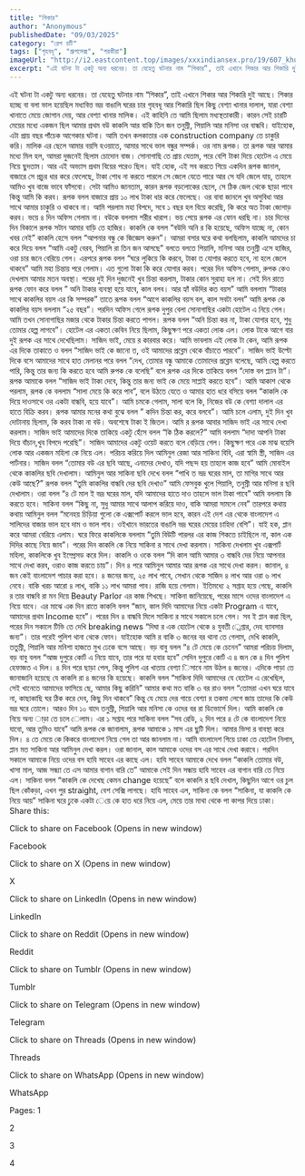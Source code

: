 ```yaml
---
title: "শিকার"
author: "Anonymous"
publishedDate: "09/03/2025"
category: "রেপ চটি"
tags: ["গৃহবধূ", "গ্রুপসেক্স", "পরকীয়া"]
imageUrl: "http://i2.eastcontent.top/images/xxxindiansex.pro/19/607_khushi_mouth.jpg"
excerpt: "এই ঘটনা টা একটু অন্য ধরনের। তা যেহেতু ঘটনার নাম “শিকার”, তাই এখানে শিকার আর শিকারি দুই আছে। শিকার হচ্ছে বা বলা ভাল হয়েছিল মধ্যবিত্ত ভদ্র বাঙালি ঘরের চার গৃহবধূ আর শিকারি ছিল কিছু বেশ্যা খানার দালাল,..."
---
```


এই ঘটনা টা একটু অন্য ধরনের। তা যেহেতু ঘটনার নাম “শিকার”, তাই এখানে শিকার আর শিকারি দুই আছে।
শিকার হচ্ছে বা বলা ভাল হয়েছিল মধ্যবিত্ত ভদ্র বাঙালি ঘরের চার গৃহবধূ আর শিকারি ছিল কিছু বেশ্যা খানার দালাল, যারা বেশ্যা খানাতে মেয়ে জোগান দেয়, আর বেশ্যা খানার মালিক।
এই কাহিনি তে আমি ছিলাম মধ্যস্থতাকারী।
কারন সেই চারটি মেয়ের মধ্যে একজন ছিল আমার প্রথম বউ কাকলি আর বাকি তিন জন তনুস্রী, পিয়ালি আর মনিসা ওর বান্ধবি।
যাইহোক, এটা প্রায় বছর পাঁচেক আগেকার ঘটনা।
আমি তখন কলকাতার এক construction company তে চাকুরি করি। মালিক এর ছেলে আমার বয়সি হওয়াতে, আমার সাথে ভাল বন্ধুর সম্পর্ক।
ওর নাম রূপক। তা রূপক আর আমার মধ্যে মিল হল, আমরা দুজনেই ছিলাম চোদোন বাজ। সোনাগাছি তে প্রায় যেতাম, পরে বেশি টাকা দিয়ে হোটেল এ মেয়ে নিয়ে ছুদতাম।
আর এই অভ্যাস প্রথম বিয়ের পরেও ছিল।
যাই হোক, এই সব করতে গিয়ে একদিন রূপক জানাল, বাজারে সে প্রচুর ধার করে ফেলেছে, টাকা শোধ না করতে পারলে সে জেলে যেতে পারে আর সে যদি জেলে যায়, তাহলে আমিও খুব বাজে ভাবে ফাঁসবো।
সেটা আমিও জানতাম, কারন রূপক বড়লোকের ছেলে, সে ঠিক জেল থেকে ছাড়া পাবে কিন্তু আমি কি করব।
রূপক বলল বাজারে প্রায় ১০ লাখ টাকা ধার করে ফেলেছে। ওর বাবা জানলে খুব অসুবিধা আর সাথে আমার চাকুরি ও থাকবে না।
আমি পরলাম মহা বিপদে, সবে ১ বছর হল বিয়ে করেছি, কি করে অত টাকা জোগাড় করব।
ভয়ে ৪ দিন অফিস গেলাম না। বউকে বললাম শরীর খারাপ।
ভয় পেয়ে রূপক এর ফোন ধরছি না।
চার দিনের দিন বিকালে রূপক সটান আমার বাড়ি তে হাজির।
কাকলি কে বলল “বউদি অনি র কি হয়েছে, অফিস যাচ্ছে না, কোন খবর নেই”
কাকলি হেসে বলল “আপনার বন্ধু কে জিজ্ঞেস করুন”।
আমরা বসার ঘরে কথা বলছিলাম, কাকলি আমদের চা করে দিয়ে বলল “আমি একটু বেরব, পিয়ালি রা তিন জন আসছে”
বলতে বলতে পিয়ালি, মনিসা আর তনুস্রী এসে হাজির, ওরা চার জনে বেরিয়ে গেল।
এরপরে রূপক বলল “ঘরে লুকিয়ে কি করবে, টাকা ত যোগার করতে হবে, না হলে জেলে থাকবে”
আমি মহা চিন্তায় পরে গেলাম। এত গুলো টাকা কি করে যোগার করব।
পরের দিন অফিস গেলাম, রুপক কেও দেখলাম আমার মতন অবস্থা।
পরের দুই দিন দুজনেই খুব চিন্তা করলাম, টাকার কোন সুরাহা হল না।
সেই দিন রাতে রূপক ফোন করে বলল ” অনি টাকার ব্যবস্থা হয়ে যাবে, কাল বলব। আর হ্যাঁ বউদির কত বয়স”
আমি বললাম “টাকার সাথে কাকলির বয়স এর কি সম্পরক”
তাতে রূপক বলল “আগে কাকলির বয়স বল, কাল সবটা বলব”
আমি রূপক কে কাকলির বয়স বললাম “২৫ বছর”।
পরদিন অফিস গেলে রূপক দুপুর বেলা সোনাগাছির একটা হোটেল এ নিয়ে গেল।
আমি তখন সোনাগাছির মজার থেকে টাকার চিন্তা করতে পাগল।
রূপক বলল “অনি চিন্তা কর না, টাকা যোগার হবে, শুধু তোমার হেল্প লাগবে”।
হোটেল এর একতা কেবিন নিয়ে ছিলাম, কিছুক্ষণ পরে একতা লোক এল। লোক টাকে আগে বার দুই রূপক এর সাথে দেখেছিলাম। সাজিদ ভাই, মেয়ে র কারবার করে। আমি ভাবলাম এই লোক টা কেন, আমি রূপক এর দিকে তাকাতে ও বলল “সাজিদ ভাই কে জানো ত, ওই আমাদের প্রব্লেম থেকে বাঁচাতে পারবে”।
সাজিদ ভাই উল্টো দিকে বসে আমাদের সাথে হাত মেলানর পরে বলল “দেখ, তোমার বন্ধু আমাকে তোমাদের প্রব্লেম বলেছে, আমি হেল্প করতে পারি, কিন্তু তার জন্য কি করতে হবে আমি রুপক কে বলেছি”
বলে রূপক এর দিকে তাকিয়ে বলল “দোস্ত বল প্ল্যান টা”।
রূপক আমাকে বলল “সাজিদ ভাই টাকা দেবে, কিন্তু তার জন্য ভাই কে মেয়ে সাপ্লাই করতে হবে”।
আমি আকাশ থেকে পরলাম, রূপক কে বললাম “সালা মেয়ে কি করে পাব”, বলে উঠতে যেতে ও আমার হাত ধরে বসিয়ে বলল “কাকলি কে দিয়ে দাওসাথে ওর একটা বান্ধবি, হয়ে যাবে”।
আমি চমকে গেলাম, সালা বলে কি, নিজের বউ কে বেশ্যা দালাল এর হাতে বিক্রি করব।
রূপক আমার মনের কথা বুঝে বলল ” কদিন চিন্তা কর, করে বলবে”।
আমি চলে এলাম, দুই দিন খুব দোটানায় ছিলাম, কি করব টাকা না বউ।
অবশেষে টাকা ই জিতল।
আমি র রূপক আবার সাজিদ ভাই এর সাথে দেখা করলাম।
সাজিদ ভাই আমাদের দিকে তাকিয়ে একটু হেঁসে বলল “কি ঠিক করলে?”
আমি বললাম “দাদা আপনি টাকা দিয়ে বাঁচান,খুব বিপদে পরেছি”।
সাজিদ আমাদের একটু ওয়েট করতে বলে বেড়িয়ে গেল।
কিছুক্ষণ পরে এক মাঝ বয়েসি লোক আর একজন মহিলা কে নিয়ে এল।
পরিচয় করিয়ে দিল আমিনুল রেজা আর সাকিনা বিবি, এরা স্বামি স্ত্রী, সাজিদ এর পার্টনার।
সাজিদ বলল “তোমার বউ এর ছবি আছে, এনাদের দেখাও, যদি পছন্দ হয় তাহলে কাজ হবে”
আমি মোবাইল থেকে কাকলির ছবি দেখালাম।
আমিনুল আর সাকিনা ছবি দেখে বলল “পাখি ত ভদ্র ঘরের মাল, তা মাগির সাথে আর কেউ আছে?”
রূপক বলল “তুমি কাকলির বান্ধবি দের ছবি দেখাও”
আমি ফেসবুক খুলে পিয়ালি, তনুস্রী আর মনিসা র ছবি দেখালাম।
ওরা বলল “৪ টে মাল ই ভদ্র ঘরের মাল, যদি আমাদের হাতে দাও তাহলে ভাল টাকা পাবে”
আমি বললাম কি করতে হবে।
সাকিনা বলল “কিছু না, সুধু আমার সাথে আলাপ করিয়ে দাও, বাকি আমরা সামলে নেব”
তারপরে কথায় কথায় আমিনুল বলল “মনেহয় চিড়িয়া গুলো কে এক্সপোর্ট করলে ভাল হবে, কারন এই দেশ এর থেকে বাংলাদেশ এ সালিদের বাজার ভাল হবে দাম ও ভাল পাব। ওইখানে ভারতের বাঙালি ভদ্র ঘরের মেয়ের চাহিদা বেশি”।
যাই হক, প্লান করে আমরা বেরিয়ে এলাম।
ঘরে ফিরে কাকলিকে বললাম “তুমি বিউটি পারলর এর কাজ শিকতে চাইছিলে না, কাল এক দিদির কাছে নিয়ে জাব”।
পরের দিন কাকলি কে নিয়ে সাকিনা র সাথে দেখা করলাম।
সাকিনা দেখলাম খুব এক্সপার্ট মহিলা, কাকলিকে খুব ইম্প্রেসড করে দিল।
কাকলি ও ওকে বলল “দি কাল আমি আমার ৩ বান্ধবি দের নিয়ে আপনার সাথে দেখা করব, ওরাও কাজ করতে চায়”।
দিন ৪ পরে আমিনুল আমার আর রূপক এর সাথে দেখা করল।
জানাল, ৪ জন কেই বাংলাদেশ পাচার করা হবে।
৪ জনের জন্য, ২৫ লাখ পাবে, সেখান থেকে সাজিদ ৪ লাখ আর ওরা ৬ লাখ নেবে।
বাকি খরচ আরো ৪ লাখ, বাকি ১১ লাখ আমরা পাব।
রাজি হয়ে গেলাম।
ইতিমধ্যে ২ সপ্তাহ হয়ে গেছে, কাকলি র তার বান্ধবি রা মন দিয়ে Beauty Parlor এর কাজ শিখছে।
সাকিনা জানিয়েছে, পরের মাসে ওদের বাংলাদেশ এ নিয়ে যাবে।
এর মাঝে এক দিন রাতে কাকলি বলল “জান, কাল দিদি আমাদের নিয়ে একটা Program এ যাবে, আমাদের প্রথম Income হবে”।
পরের দিন ৪ বান্ধবি মিলে সাকিনা র সাথে সকালে চলে গেল।
সব ই প্লান করা ছিল, পরের দিন সকালে টিভি তে দেখি breaking news “দিঘা র এক হোটেল থেকে ৪ যুবতী ্রেপ্তার, দেহ ব্যাবসার জন্য”।
তার পরেই পুলিশ থানা থেকে ফোন।
যাইহোক আমি র বাকি ৩ জনের বর থানা তে গেলাম, দেখি কাকলি, ততুস্রী, পিয়ালি আর মনিশা হাজতে মুখ ঢেকে বসে আছে।
বড় বাবু বলল “৪ টে মেয়ে কে চেনেন”
আমরা পরিচয় দিলাম, বড় বাবু বলল “আজ দুপুরে কোর্ট এ নিয়ে যাবে, তার পরে যা হবার হবে”
সেদিন দুপুরে কোর্ট এ ৪ জন কে ৪ দিন পুলিশ হেফাজত এ দিল।
৪ দিন পরে ছাড়া পেল, কিন্তু পুলিশ এর খাতায় বেশ্যা িসাবে নাম উঠল ৪ জনের।
এদিকে পাড়া তে জানাজানি হয়েছে যে কাকলি রা ৪ জনের কি হয়েছে।
কাকলি বলল “সাকিনা দিদি আমাদের যে হোটেল এ রেখেছিল, সেই খানেতে আমাদের ফাসিয়ে ছে, আমার কিছু করিনি”
আমার কথা মত বাকি ৩ বর রাও বলল “তোমরা এখন ঘরে যাবে না, কাছাকাছি ঘর ঠিক করে দেব, কিছু দিন থাকবে”
কিন্তু যে মেয়ে দের গায়ে বেশ্যা র তকমা লেগে জায় তাদের কি কেউ ভদ্র ঘরে তোলে।
আরও দিন ১০ বাদে তনুস্রী, পিয়ালি আর মনিসা কে ওদের বর রা ডিভোর্সে দিল।
আমি কাকলি কে নিয়ে অন্য াড়া তে চলে েলাম।
এর ১ সপ্তাহ পরে সাকিনা বলল “সব রেডি, ২ দিন পরে ৪ টে কে বাংলাদেশ নিয়ে যাবো, আর তুমিও যাবে”
আমি রূপক কে জানালাম, রূপক আমাকে ১ মাস এর ছুটি দিল।
আমার ভিসা র বাবস্থা করে দিল।
৪ তে মেয়ে কে কিকরে বাংলাদেশ নিয়ে গেল তা আর জানলাম না।
আমি বাংলাদেশ গিয়ে ঢাকা তে হোটেল নিলাম, প্লান মত সাকিনা আর আমিনুল দেখা করল।
ওরা জানাল, কাল আমাকে ওদের বস এর সাথে দেখা করাবে।
পরদিন সকালে আমাকে নিয়ে ওদের বস হাযি সাহেব এর কাছে এল।
হাযি সাহেব আমাকে দেখে বলল “কাকলি তোমার বউ, খাসা মাল, আজ সন্ধ্যা তে এস আমার বাগান বারি তে”
আমাকে সেই দিন সন্ধায় হাযি সাহেব এর বাগান বারি তে নিয়ে এল।
সাকিনা বলল “কাকলি কে দেখেছ কেমন change হয়েছে”
বলে কাকলি র ছবি দেখাল, কিছুদিন আগে ওর চুল ছিল কোঁকড়া, এখন পুর straight, বেশ সেক্সি লাগছে।
হাযি সাহেব এল, সাকিনা কে বলল “সাকিনা, যা কাকলি কে নিয়ে আয়”
সাকিনা ঘরে ঢুকে একটা েয়ে কে হাত ধরে নিয়ে এল, মেয়ে তার মাথা থেকে পা কাপর দিয়ে ঢাকা।
Share this:


Click to share on Facebook (Opens in new window)


Facebook




Click to share on X (Opens in new window)


X




Click to share on LinkedIn (Opens in new window)


LinkedIn




Click to share on Reddit (Opens in new window)


Reddit




Click to share on Tumblr (Opens in new window)


Tumblr




Click to share on Telegram (Opens in new window)


Telegram




Click to share on Threads (Opens in new window)


Threads




Click to share on WhatsApp (Opens in new window)


WhatsApp


Pages: 
1
 
2
 
3
 
4
